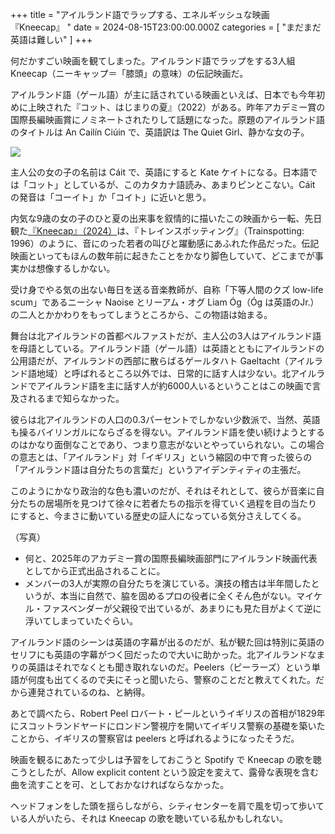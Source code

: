 +++
title = "アイルランド語でラップする、エネルギッシュな映画『Kneecap』 "
date = 2024-08-15T23:00:00.000Z
categories = [ "まだまだ英語は難しい" ]
+++

何だかすごい映画を観てしまった。アイルランド語でラップをする3人組 Kneecap（ニーキャップ＝「膝頭」の意味）の伝記映画だ。

<!--more-->

アイルランド語（ゲール語）が主に話されている映画といえば、日本でも今年初めに上映された『コット、はじまりの夏』（2022）がある。昨年アカデミー賞の国際長編映画賞にノミネートされたりして話題になった。原題のアイルランド語のタイトルは An Cailín Ciúin で、英語訳は The Quiet Girl、静かな女の子。

![](/2024-08-16_Kneecap_2.webp)

主人公の女の子の名前は Cáit で、英語にすると Kate ケイトになる。日本語では「コット」としているが、このカタカナ語読み、あまりピンとこない。Cáit の発音は「コーイト」か「コイト」に近いと思う。

内気な9歳の女の子のひと夏の出来事を叙情的に描いたこの映画から一転、先日観た[『Kneecap』（2024）](https://www.kneecap.ie/)は、『トレインスポッティング』（Trainspotting: 1996）のように、音にのった若者の叫びと躍動感にあふれた作品だった。伝記映画といってもほんの数年前に起きたことをかなり脚色していて、どこまでが事実かは想像するしかない。

受け身でやる気の出ない毎日を送る音楽教師が、自称「下等人間のクズ low-life scum」であるニーシャ Naoise とリーアム・オグ Liam Óg（Óg は英語のJr.）の二人とかかわりをもってしまうところから、この物語は始まる。

舞台は北アイルランドの首都ベルファストだが、主人公の3人はアイルランド語を母語としている。アイルランド語（ゲール語）は英語とともにアイルランドの公用語だが、アイルランドの西部に散らばるゲールタハト Gaeltacht（アイルランド語地域）と呼ばれるところ以外では、日常的に話す人は少ない。北アイルランドでアイルランド語を主に話す人が約6000人いるということはこの映画で言及されるまで知らなかった。

彼らは北アイルランドの人口の0.3パーセントでしかない少数派で、当然、英語も操るバイリンガルにならざるを得ない。アイルランド語を使い続けようとするのはかなり面倒なことであり、つまり意志がないとやっていられない。この場合の意志とは、「アイルランド」対「イギリス」という縮図の中で育った彼らの「アイルランド語は自分たちの言葉だ」というアイデンティティの主張だ。

このようにかなり政治的な色も濃いのだが、それはそれとして、彼らが音楽に自分たちの居場所を見つけて徐々に若者たちの指示を得ていく過程を目の当たりにすると、今まさに動いている歴史の証人になっている気分さえしてくる。

（写真）

* 何と、2025年のアカデミー賞の国際長編映画部門にアイルランド映画代表としてから正式出品されることに。
* メンバーの3人が実際の自分たちを演じている。演技の稽古は半年間したというが、本当に自然で、脇を固めるプロの役者に全くそん色がない。マイケル・ファスベンダーが父親役で出ているが、あまりにも見た目がよくて逆に浮いてしまっていたぐらい。

アイルランド語のシーンは英語の字幕が出るのだが、私が観た回は特別に英語のセリフにも英語の字幕がつく回だったので大いに助かった。北アイルランドなまりの英語はそれでなくとも聞き取れないのだ。Peelers（ピーラーズ）という単語が何度も出てくるので夫にそっと聞いたら、警察のことだと教えてくれた。だから連発されているのね、と納得。

あとで調べたら、Robert Peel ロバート・ピールというイギリスの首相が1829年にスコットランドヤードにロンドン警視庁を開いてイギリス警察の基礎を築いたことから、イギリスの警察官は peelers と呼ばれるようになったそうだ。

映画を観るにあたって少しは予習をしておこうと Spotify で Kneecap の歌を聴こうとしたが、Allow explicit content という設定を変えて、露骨な表現を含む曲を流すことを可、としておかなければならなかった。

ヘッドフォンをした頭を揺らしながら、シティセンターを肩で風を切って歩いている人がいたら、それは Kneecap の歌を聴いている私かもしれない。
